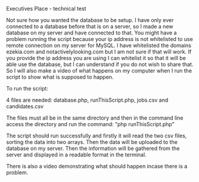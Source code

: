 Executives Place - technical test

Not sure how you wanted the database to be setup.
I have only ever connected to a database before that is on a server, so I made a new database on my server and have connected to that. You might have a problem running the script because your ip address is not whitelisted to use remote connection on my server for MySQL. I have whitelisted the domains ezekia.com and notactivelylooking.com but I am not sure if that will work. If you provide the ip address you are using I can whitelist it so that it will be able use the database, but I can understand if you do not wish to share that. So I will also make a video of what happens on my computer when I run the script to show what is supposed to happen.



To run the script:

4 files are needed:  database.php, runThisScript.php, jobs.csv and candidates.csv

The files must all be in the same directory and then in the command line access the directory and run the command: "php runThisScript.php"

The script should run successfully and firstly it will read the two csv files, sorting the data into two arrays. Then the data will be uploaded to the database on my server. Then the information will be gathered from the server and displayed in a readable format in the terminal.


There is also a video demonstrating what should happen incase there is a problem.
